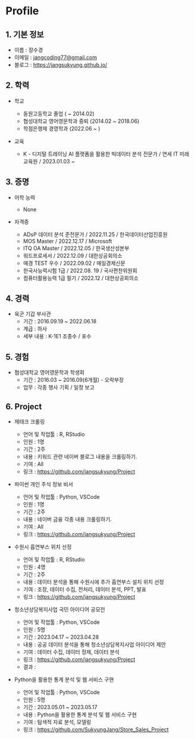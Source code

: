 # Profile


## 1. 기본 정보

- 이름 : 장수경
- 이메일 : jangcoding77@gmail.com
- 블로그 : https://jangsukyung.github.io/


## 2. 학력
 
 - 학교
   - 동원고등학교 졸업 ( ~ 2014.02)
   - 협성대학교 영어영문학과 중퇴 (2014.02 ~ 2018.06)
   - 학점은행제 경영학과 (2022.06 ~ )

 - 교육
     - K - 디지털 트레이닝 AI 플랫폼을 활용한 빅데이터 분석 전문가 / 연세 IT 미래 교육원 / 2023.01.03 ~

 ## 3. 증명
  - 어학 능력
     - None

  - 자격증
     - ADsP 데이터 분석 준전문가 / 2022.11.25 / 한국데이터산업진흥원
     - MOS Master / 2022.12.17 / Microsoft
     - ITQ OA Master / 2022.12.05 / 한국생산성본부
     - 워드프로세서 / 2022.12.09 / 대한상공회의소
     - 매경 TEST 우수 / 2022.09.02 / 매일경제신문
     - 한국사능력시험 1급 / 2022.08. 19 / 국사편찬위원회
     - 컴퓨터활용능력 1급 필기 / 2022.12 / 대한상공회의소


## 4. 경력
 - 육군 기갑 부사관
     - 기간 : 2016.09.19 ~ 2022.06.18
     - 계급 : 하사
     - 세부 내용 : K-1E1 조종수 / 포수

## 5. 경험
 - 협성대학교 영어영문학과 학생회
     - 기간 : 2016.03 ~ 2016.09(6개월) - 오락부장
     - 업무 : 각종 행사 기획 / 일정 보고

## 6. Project
 - 제태크 크롤링
     - 언어 및 작업툴 : R, RStudio
     - 인원 : 1명
     - 기간 : 2주
     - 내용 : 키워드 관련 네이버 블로그 내용을 크롤링하기.
     - 기여 : All
     - 링크 : https://github.com/jangsukyung/Project

 - 파이썬 개인 주식 정보 비서
     - 언어 및 작업툴 : Python, VSCode
     - 인원 : 1명
     - 기간 : 2주
     - 내용 : 네이버 금융 각종 내용 크롤링하기.
     - 기여 : All
     - 링크 : https://github.com/jangsukyung/Project
 
 - 수원시 흡연부스 위치 선정
     - 언어 및 작업툴 : R, RStudio
     - 인원 : 4명
     - 기간 : 2주
     - 내용 : 데이터 분석을 통해 수원시에 추가 흡연부스 설치 위치 선정
     - 기여 : 조장, 데이터 수집, 전처리, 데이터 분석, PPT, 발표
     - 링크 : https://github.com/jangsukyung/Project
 
 - 청소년상담복지사업 국민 아이디어 공모전
     - 언어 및 작업툴 : Python, VSCode
     - 인원 : 5명
     - 기간 : 2023.04.17 ~ 2023.04.28
     - 내용 : 공공 데이터 분석을 통해 청소년상담복지사업 아이디어 제안
     - 기여 : 데이터 수집, 데이터 정제, 데이터 분석
     - 링크 : https://github.com/jangsukyung/Project
     - 결과 : 

 - Python을 활용한 통계 분석 및 웹 서비스 구현
     - 언어 및 작업툴 : Python, VSCode
     - 인원 : 5명
     - 기간 : 2023.05.01 ~ 2023.05.17
     - 내용 : Python을 활용한 통계 분석 및 웹 서비스 구현
     - 기여 : 탐색적 자료 분석, 모델링
     - 링크 : https://github.com/SukyungJang/Store_Sales_Project
